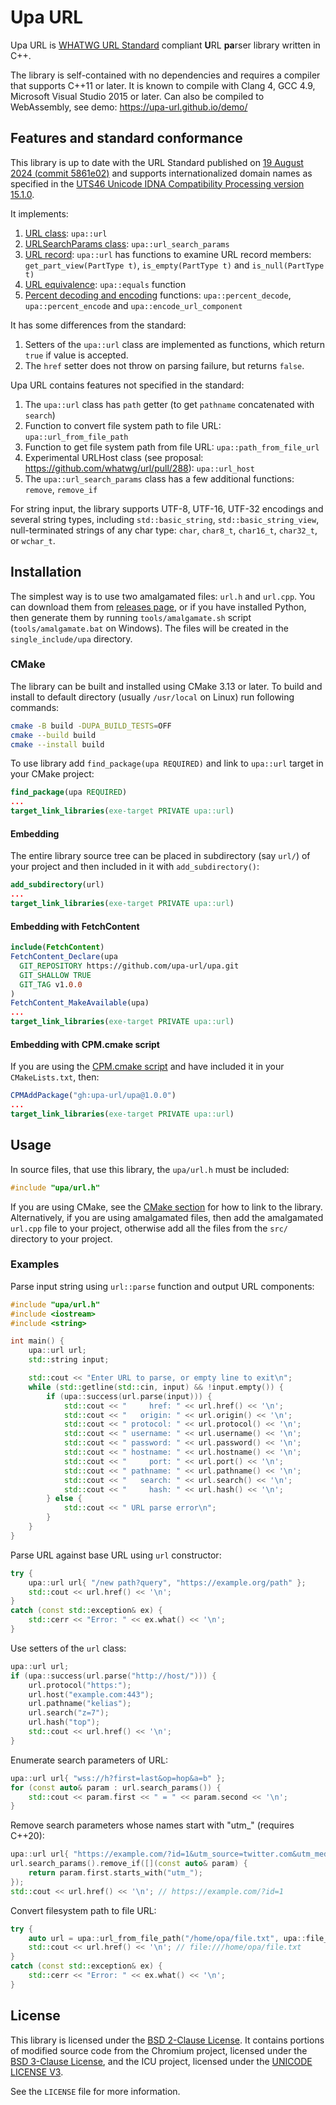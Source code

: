 # Upa URL

Upa URL is [WHATWG URL Standard](https://url.spec.whatwg.org/) compliant <b>U</b>RL <b>pa</b>rser library written in C++.

The library is self-contained with no dependencies and requires a compiler that supports C++11 or later. It is known to compile with Clang 4, GCC 4.9, Microsoft Visual Studio 2015 or later. Can also be compiled to WebAssembly, see demo: https://upa-url.github.io/demo/

## Features and standard conformance

This library is up to date with the URL Standard published on
[19 August 2024 (commit 5861e02)](https://url.spec.whatwg.org/commit-snapshots/5861e023bbd695c92190aa6bb7cb3c6717dab33b/) and supports internationalized domain names as specified in the [UTS46 Unicode IDNA Compatibility Processing version 15.1.0](https://www.unicode.org/reports/tr46/tr46-31.html).

It implements:
1. [URL class](https://url.spec.whatwg.org/#url-class): `upa::url`
2. [URLSearchParams class](https://url.spec.whatwg.org/#interface-urlsearchparams): `upa::url_search_params`
3. [URL record](https://url.spec.whatwg.org/#concept-url): `upa::url` has functions to examine URL record members: `get_part_view(PartType t)`, `is_empty(PartType t)` and `is_null(PartType t)`
4. [URL equivalence](https://url.spec.whatwg.org/#url-equivalence): `upa::equals` function
5. [Percent decoding and encoding](https://url.spec.whatwg.org/#percent-encoded-bytes) functions: `upa::percent_decode`, `upa::percent_encode` and `upa::encode_url_component`

It has some differences from the standard:
1. Setters of the `upa::url` class are implemented as functions, which return `true` if value is accepted.
2. The `href` setter does not throw on parsing failure, but returns `false`.

Upa URL contains features not specified in the standard:
1. The `upa::url` class has `path` getter (to get `pathname` concatenated with `search`)
2. Function to convert file system path to file URL: `upa::url_from_file_path`
3. Function to get file system path from file URL: `upa::path_from_file_url`
4. Experimental URLHost class (see proposal: https://github.com/whatwg/url/pull/288): `upa::url_host`
5. The `upa::url_search_params` class has a few additional functions: `remove`, `remove_if`

For string input, the library supports UTF-8, UTF-16, UTF-32 encodings and several string types, including `std::basic_string`, `std::basic_string_view`, null-terminated strings of any char type: `char`, `char8_t`, `char16_t`, `char32_t`, or `wchar_t`.

## Installation

The simplest way is to use two amalgamated files: `url.h` and `url.cpp`. You can download them from [releases page](https://github.com/upa-url/upa/releases), or if you have installed Python, then generate them by running `tools/amalgamate.sh` script (`tools/amalgamate.bat` on Windows). The files will be created in the `single_include/upa` directory.

### CMake

The library can be built and installed using CMake 3.13 or later. To build and install to default directory (usually `/usr/local` on Linux) run following commands:
```sh
cmake -B build -DUPA_BUILD_TESTS=OFF
cmake --build build
cmake --install build
```

To use library add `find_package(upa REQUIRED)` and link to `upa::url` target in your CMake project:
```cmake
find_package(upa REQUIRED)
...
target_link_libraries(exe-target PRIVATE upa::url)
```

#### Embedding

The entire library source tree can be placed in subdirectory (say `url/`) of your project and then included in it with `add_subdirectory()`:
```cmake
add_subdirectory(url)
...
target_link_libraries(exe-target PRIVATE upa::url)
```

#### Embedding with FetchContent

```cmake
include(FetchContent)
FetchContent_Declare(upa
  GIT_REPOSITORY https://github.com/upa-url/upa.git
  GIT_SHALLOW TRUE
  GIT_TAG v1.0.0
)
FetchContent_MakeAvailable(upa)
...
target_link_libraries(exe-target PRIVATE upa::url)
```

#### Embedding with CPM.cmake script

If you are using the [CPM.cmake script](https://github.com/cpm-cmake/CPM.cmake) and have included it in your `CMakeLists.txt`, then:

```cmake
CPMAddPackage("gh:upa-url/upa@1.0.0")
...
target_link_libraries(exe-target PRIVATE upa::url)
```

## Usage

In source files, that use this library, the `upa/url.h` must be  included:
```cpp
#include "upa/url.h"
```

If you are using CMake, see the [CMake section](#cmake) for how to link to the library. Alternatively, if you are using amalgamated files, then add the amalgamated `url.cpp` file to your project, otherwise add all the files from the `src/` directory to your project.

### Examples

Parse input string using `url::parse` function and output URL components:
```cpp
#include "upa/url.h"
#include <iostream>
#include <string>

int main() {
    upa::url url;
    std::string input;

    std::cout << "Enter URL to parse, or empty line to exit\n";
    while (std::getline(std::cin, input) && !input.empty()) {
        if (upa::success(url.parse(input))) {
            std::cout << "     href: " << url.href() << '\n';
            std::cout << "   origin: " << url.origin() << '\n';
            std::cout << " protocol: " << url.protocol() << '\n';
            std::cout << " username: " << url.username() << '\n';
            std::cout << " password: " << url.password() << '\n';
            std::cout << " hostname: " << url.hostname() << '\n';
            std::cout << "     port: " << url.port() << '\n';
            std::cout << " pathname: " << url.pathname() << '\n';
            std::cout << "   search: " << url.search() << '\n';
            std::cout << "     hash: " << url.hash() << '\n';
        } else {
            std::cout << " URL parse error\n";
        }
    }
}
```

Parse URL against base URL using `url` constructor:
```cpp
try {
    upa::url url{ "/new path?query", "https://example.org/path" };
    std::cout << url.href() << '\n';
}
catch (const std::exception& ex) {
    std::cerr << "Error: " << ex.what() << '\n';
}
```

Use setters of the `url` class:
```cpp
upa::url url;
if (upa::success(url.parse("http://host/"))) {
    url.protocol("https:");
    url.host("example.com:443");
    url.pathname("kelias");
    url.search("z=7");
    url.hash("top");
    std::cout << url.href() << '\n';
}
```

Enumerate search parameters of URL:
```cpp
upa::url url{ "wss://h?first=last&op=hop&a=b" };
for (const auto& param : url.search_params()) {
    std::cout << param.first << " = " << param.second << '\n';
}
```

Remove search parameters whose names start with "utm_" (requires C++20):
```cpp
upa::url url{ "https://example.com/?id=1&utm_source=twitter.com&utm_medium=social" };
url.search_params().remove_if([](const auto& param) {
    return param.first.starts_with("utm_");
});
std::cout << url.href() << '\n'; // https://example.com/?id=1
```

Convert filesystem path to file URL:
```cpp
try {
    auto url = upa::url_from_file_path("/home/opa/file.txt", upa::file_path_format::posix);
    std::cout << url.href() << '\n'; // file:///home/opa/file.txt
}
catch (const std::exception& ex) {
    std::cerr << "Error: " << ex.what() << '\n';
}
```

## License

This library is licensed under the [BSD 2-Clause License](https://opensource.org/license/bsd-2-clause/). It contains portions of modified source code from the Chromium project, licensed under the [BSD 3-Clause License](https://opensource.org/license/bsd-3-clause/), and the ICU project, licensed under the [UNICODE LICENSE V3](https://www.unicode.org/license.txt).

See the `LICENSE` file for more information.
